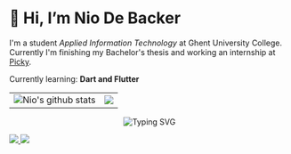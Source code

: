 # 👋 Hi, I’m Nio De Backer

I'm a student *Applied Information Technology* at Ghent University College. Currently I'm finishing my Bachelor's thesis and working an internship at [Picky](https://picky.recipes/).
 
Currently learning: **Dart and Flutter**
<div align="center" >
    <table style="border-collapse: collapse;" >
     <tr>
       <td>
        <img alt="Nio's github stats" src="https://github-profile-summary-cards.vercel.app/api/cards/profile-details?username=NioDeBacker">
       </td>
        <td><a href="https://stackoverflow.com/users/story/21236216">
      <img src="https://github-readme-stackoverflow.vercel.app/?userID=21236216&theme=dark">
      </a></td>
     </tr>
    </table>
    </div>
 
  <p align="center">
    <!-- Typing SVG by DenverCoder1 - https://github.com/DenverCoder1/readme-typing-svg -->
    <img src="https://readme-typing-svg.herokuapp.com?font=Fira+Code&pause=1000&color=D36736&center=true&vCenter=true&width=435&lines=Full-stack+development;Mobile+app+development;Tutoring" alt="Typing SVG" />
  </p>
  <a href="https://www.linkedin.com/in/nio-de-backer/">
    <img src="https://img.shields.io/badge/LinkedIn-0077B5?style=flat-square&logo=linkedin&logoColor=white"/>
  </a>
  <a href=mailto:nio@telenet.be>
    <img src="https://img.shields.io/badge/-Email-c14438?style=flat-square&logo=Gmail&logoColor=white"/>
  </a>

